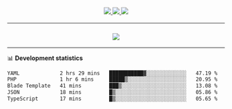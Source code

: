 <h3 align="center">
  <a href="https://github.com/hwalker928">
      <img src="https://img.shields.io/github/followers/hwalker928?label=Followers&style=for-the-badge&color=lightblue">
  </a>
  <a href="https://harryw.link/discord" alt="Discord">
      <img src="https://img.shields.io/discord/738451951758606336?label=discord&style=for-the-badge&color=lightblue"/>
  </a>
  <a href="https://harryw.link/sparked" alt="Sparked Host">
      <img src="https://img.shields.io/static/v1?label=Sponsor&message=Sparked%20Host&color=yellow&style=for-the-badge"/>
  </a>
</h3>

<hr>


<h3 align="center">
  <a href="https://github.com/hwalker928">
      <img src="https://github-profile-trophy.vercel.app/?username=hwalker928&no-bg=true&no-frame=true">
  </a>
</h3>


<hr>

📊 **Development statistics**

<!--START_SECTION:waka-->

```txt
YAML             2 hrs 29 mins   ███████████▓░░░░░░░░░░░░░   47.19 %
PHP              1 hr 6 mins     █████▒░░░░░░░░░░░░░░░░░░░   20.95 %
Blade Template   41 mins         ███▒░░░░░░░░░░░░░░░░░░░░░   13.08 %
JSON             18 mins         █▒░░░░░░░░░░░░░░░░░░░░░░░   05.86 %
TypeScript       17 mins         █▒░░░░░░░░░░░░░░░░░░░░░░░   05.65 %
```

<!--END_SECTION:waka-->
